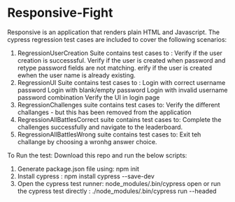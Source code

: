 # Responsive-Fight
Responsive is an application that renders plain HTML and Javascript.
The cypress regression test cases are included to cover the following scenarios:
1. RegressionUserCreation Suite contains test cases to :
        Verify if the user creation is successsful.
        Verify if the user is created when password and retype password fields are not matching.
        erify if the user is created ewhen the user name is already existing.
2. RegressionUI Suite contains test cases to :
        Login with correct username password
        Login with blank/empty password
        Login with invalid username password combination
        Verify the UI in login page
3. RegressionChallenges suite contains test cases to:
        Verify the different challanges - but this has been removed from the application
4. RegressionAllBattlesCorrect suite contains test cases to:
        Complete the challenges successfully and navigate to the leaderboard.
5. RegressionAllBattlesWrong suite contains test cases to:
        Exit teh challange by choosing a wronhg answer choice.
        
        
To Run the test:
Download this repo and run the below scripts:

1. Generate package.json file using: npm init
2. Install cypress : npm install cypress --save-dev 
3. Open the cypress test runner: node_modules/.bin/cypress open
or 
run the cypress test directly : ./node_modules/.bin/cypress run --headed
  

